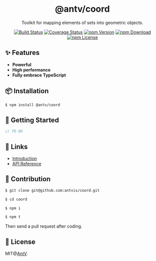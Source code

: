 <h1 align="center">
<b>@antv/coord</b>
</h1>

<div align="center">

Toolkit for mapping elements of sets into geometric objects.

[![Build Status](https://github.com/antvis/coord/workflows/build/badge.svg?branch=master)](https://github.com/antvis/scale/actions)
[![Coverage Status](https://img.shields.io/coveralls/github/antvis/coord/master.svg)](https://coveralls.io/github/antvis/scale?branch=master)
[![npm Version](https://img.shields.io/npm/v/@antv/coord.svg)](https://www.npmjs.com/package/@antv/scale)
[![npm Download](https://img.shields.io/npm/dm/@antv/coord.svg)](https://www.npmjs.com/package/@antv/scale)
[![npm License](https://img.shields.io/npm/l/@antv/coord.svg)](https://www.npmjs.com/package/@antv/scale)

</div>

## ✨ Features

- **Powerful**
- **High performance**
- **Fully embrace TypeScript**

## 📦 Installation

```bash
$ npm install @antv/coord
```

## 🔨 Getting Started

```ts
// TO DO
```

## 📎 Links

- [Introduction](https://observablehq.com/@pearmini/antv-coord)
- [API Reference](./docs/api/readme.md)

## 📮 Contribution

```bash
$ git clone git@github.com:antvis/coord.git

$ cd coord

$ npm i

$ npm t
```

Then send a pull request after coding.

## 📄 License

MIT@[AntV](https://github.com/antvis).
